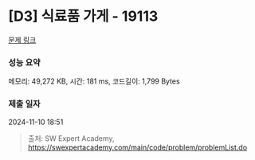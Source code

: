 # [D3] 식료품 가게 - 19113 

[문제 링크](https://swexpertacademy.com/main/code/problem/problemDetail.do?contestProbId=AYxCRFA6iiEDFASu) 

### 성능 요약

메모리: 49,272 KB, 시간: 181 ms, 코드길이: 1,799 Bytes

### 제출 일자

2024-11-10 18:51



> 출처: SW Expert Academy, https://swexpertacademy.com/main/code/problem/problemList.do